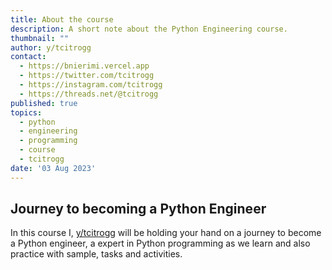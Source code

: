 ```yaml
---
title: About the course
description: A short note about the Python Engineering course.
thumbnail: ""
author: y/tcitrogg
contact:
  - https://bnierimi.vercel.app
  - https://twitter.com/tcitrogg
  - https://instagram.com/tcitrogg
  - https://threads.net/@tcitrogg
published: true
topics:
  - python
  - engineering
  - programming
  - course
  - tcitrogg
date: '03 Aug 2023'
---
```


## Journey to becoming a Python Engineer
In this course I, [y/tcitrogg](https://bnierimi.vercel.app) will be holding your hand on a journey to become a Python engineer, a expert in Python programming as we learn and also practice with sample, tasks and activities.